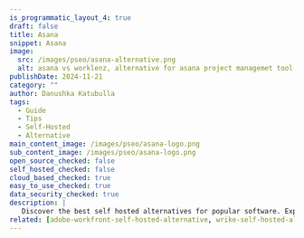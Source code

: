 ```yaml
---
is_programmatic_layout_4: true
draft: false
title: Asana
snippet: Asana
image:
  src: /images/pseo/asana-alternative.png
  alt: asana vs worklenz, alternative for asana project managemet tool, task management, resource management, productivity, self-hosted
publishDate: 2024-11-21
category: ""
author: Danushka Katubulla
tags:
  - Guide
  - Tips
  - Self-Hosted
  - Alternative
main_content_image: /images/pseo/asana-logo.png
sub_content_image: /images/pseo/asana-logo.png
open_source_checked: false
self_hosted_checked: false
cloud_based_checked: true
easy_to_use_checked: true
data_security_checked: true
description: |
   Discover the best self hosted alternatives for popular software. Explore our comprehensive guides and find the perfect solution for your needs today.
related: [adobe-workfront-self-hosted-alternative, wrike-self-hosted-alternative, mondaycom-self-hosted-alternative, notion-self-hosted-alternative]
---
```


